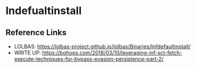 # Indefualtinstall

## Reference Links
- LOLBAS: https://lolbas-project.github.io/lolbas/Binaries/Infdefaultinstall/
- WRITE UP: https://bohops.com/2018/03/10/leveraging-inf-sct-fetch-execute-techniques-for-bypass-evasion-persistence-part-2/